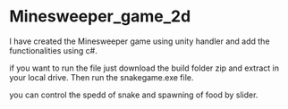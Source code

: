 # Minesweeper_game_2d
I have created the Minesweeper game using unity handler and add the functionalities using c#.

if you want to run the file just download the build folder zip and extract in your local drive.
Then run the snakegame.exe file.

you can control the spedd of snake and spawning of food by slider. 

